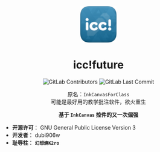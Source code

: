 <div align="center">

<img src="./icc-new-icon.png" width="96">

# icc!future

![GitLab Contributors](https://img.shields.io/gitlab/contributors/62768293?style=flat-square)
![GitLab Last Commit](https://img.shields.io/gitlab/last-commit/62768293?style=flat-square)


原名：`InkCanvasForClass`<br/>
可能是最好用的教学批注软件，欲火重生<br/>

**基于 `InkCanvas` 控件的又一次倔强**

</div>

- **开源许可**： GNU General Public License Version 3
- **开发者**： dubi906w
- **耻辱柱**： **`幻想熵K2ro`**